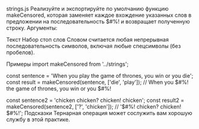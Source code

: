 strings.js
Реализуйте и экспортируйте по умолчанию функцию makeCensored, которая заменяет каждое вхождение указанных слов в предложении на последовательность $#%! и возвращает полученную строку. Аргументы:

Текст
Набор стоп слов
Словом считается любая непрерывная последовательность символов, включая любые спецсимволы (без пробелов).

Примеры
import makeCensored from '../strings';

const sentence = 'When you play the game of thrones, you win or you die';
const result = makeCensored(sentence, ['die', 'play']);
// When you $#%! the game of thrones, you win or you $#%!

const sentence2 = 'chicken chicken? chicken! chicken';
const result2 = makeCensored(sentence2, ['?', 'chicken']);
// '$#%! chicken? chicken! $#%!';
Подсказки
Тернарная операция может сослужить вам хорошую службу в этой практике.